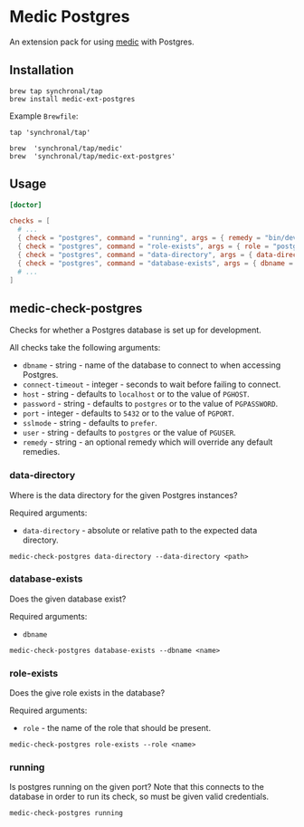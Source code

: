 # Medic Postgres

An extension pack for using [medic](https://github.com/synchronal/medic-rs)
with Postgres.

## Installation

```shell
brew tap synchronal/tap
brew install medic-ext-postgres
```

Example `Brewfile`:

```shell
tap 'synchronal/tap'

brew  'synchronal/tap/medic'
brew  'synchronal/tap/medic-ext-postgres'
```

## Usage

```toml
[doctor]

checks = [
  # ...
  { check = "postgres", command = "running", args = { remedy = "bin/dev/db-start", user = "${USER}"} },
  { check = "postgres", command = "role-exists", args = { role = "postgres", user = "${USER}" } },
  { check = "postgres", command = "data-directory", args = { data-directory = "./priv/postgres/data", remedy = "bin/dev/db-restart" } },
  { check = "postgres", command = "database-exists", args = { dbname = "my_app_dev", remedy = "mix ecto.reset" } },
  # ...
]
```

## medic-check-postgres

Checks for whether a Postgres database is set up for development.

All checks take the following arguments:
- `dbname` - string - name of the database to connect to when accessing Postgres.
- `connect-timeout` - integer - seconds to wait before failing to connect.
- `host` - string - defaults to `localhost` or to the value of `PGHOST`.
- `password` - string - defaults to `postgres` or to the value of `PGPASSWORD`.
- `port` - integer - defaults to `5432` or to the value of `PGPORT`.
- `sslmode` - string - defaults to `prefer`.
- `user` - string - defaults to `postgres` or the value of `PGUSER`.
- `remedy` - string - an optional remedy which will override any default remedies.

### data-directory

Where is the data directory for the given Postgres instances?

Required arguments:
- `data-directory` - absolute or relative path to the expected data directory.

```shell
medic-check-postgres data-directory --data-directory <path>
```

### database-exists

Does the given database exist?

Required arguments:
- `dbname`

```shell
medic-check-postgres database-exists --dbname <name>
```

### role-exists

Does the give role exists in the database?

Required arguments:
- `role` - the name of the role that should be present.

```shell
medic-check-postgres role-exists --role <name>
```

### running

Is postgres running on the given port? Note that this connects to the database in order to
run its check, so must be given valid credentials.

```shell
medic-check-postgres running
```
